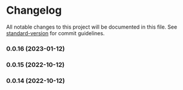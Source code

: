 # Changelog

All notable changes to this project will be documented in this file. See [standard-version](https://github.com/conventional-changelog/standard-version) for commit guidelines.

### 0.0.16 (2023-01-12)

### 0.0.15 (2022-10-12)

### 0.0.14 (2022-10-12)
